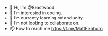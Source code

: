 - 👋 Hi, I’m @8eastwood
- 👀 I’m interested in coding.
- 🌱 I’m currently learning c# and unity.
- 💞️ I’m not looking to collaborate on.
- 📫 How to reach me https://t.me/MattFishborn

<!---
8eastwood/8eastwood is a ✨ special ✨ repository because its `README.md` (this file) appears on your GitHub profile.
You can click the Preview link to take a look at your changes.
--->
